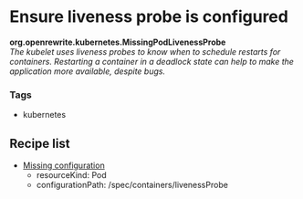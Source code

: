 # Ensure liveness probe is configured

**org.openrewrite.kubernetes.MissingPodLivenessProbe**  
_The kubelet uses liveness probes to know when to schedule restarts for containers. Restarting a container in a deadlock state can help to make the application more available, despite bugs._

### Tags

* kubernetes

## Recipe list

* [Missing configuration](search/findresourcemissingconfiguration.md)
  * resourceKind: Pod
  * configurationPath: /spec/containers/livenessProbe

